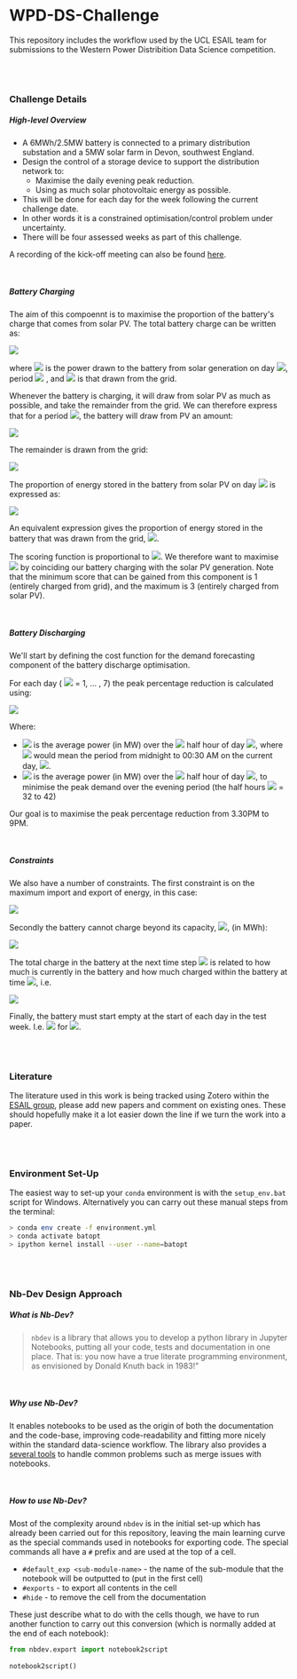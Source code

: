 # WPD-DS-Challenge

This repository includes the workflow used by the UCL ESAIL team for submissions to the Western Power Distribition Data Science competition.

<br>
<br>

### Challenge Details

##### High-level Overview

* A 6MWh/2.5MW battery is connected to a primary distribution substation and a 5MW
solar farm in Devon, southwest England.
* Design the control of a storage device to support the distribution network to:
    * Maximise the daily evening peak reduction.
    * Using as much solar photovoltaic energy as possible.
* This will be done for each day for the week following the current challenge date.
* In other words it is a constrained optimisation/control problem under uncertainty.
* There will be four assessed weeks as part of this challenge.

A recording of the kick-off meeting can also be found [here](https://www.youtube.com/watch?t=1&v=Tu1bLROBNbo&feature=youtu.be&ab_channel=EnergySystemsCatapult).

<br>

##### Battery Charging

The aim of this compoennt is to maximise the proportion of the battery's charge that comes from solar PV. The total battery charge can be written as:

<img src="https://render.githubusercontent.com/render/math?math=B_{d,k} = P_{d,k} %2B G_{d,k}">

where <img src="https://render.githubusercontent.com/render/math?math=P_{d,k}"> is the power drawn to the battery from solar generation on day <img src="https://render.githubusercontent.com/render/math?math=d">, period <img src="https://render.githubusercontent.com/render/math?math=k"> , and <img src="https://render.githubusercontent.com/render/math?math=G_{d,k}"> is that drawn from the grid. 

Whenever the battery is charging, it will draw from solar PV as much as possible, and take the remainder from the grid. We can therefore express that for a period <img src="https://render.githubusercontent.com/render/math?math=k">, the battery will draw from PV an amount:

<img src="https://render.githubusercontent.com/render/math?math=P_k = \min(B_k, P_k^{Total})"> 

The remainder is drawn from the grid: 

<img src="https://render.githubusercontent.com/render/math?math=G_k = P_k - B_k">

The proportion of energy stored in the battery from solar PV on day <img src="https://render.githubusercontent.com/render/math?math=d"> is expressed as: 

<img src="https://render.githubusercontent.com/render/math?math=p_{d,1} = \frac{\sum_{k=1}^31 P_{d,k}}{\sum_{k=1}^31 B_{d,k}}">

An equivalent expression gives the proportion of energy stored in the battery that was drawn from the grid, <img src="https://render.githubusercontent.com/render/math?math=p_{d,2}">.

The scoring function is proportional to <img src="https://render.githubusercontent.com/render/math?math=3p_{d,1} %2B p_{d,2}">. We therefore want to maximise <img src="https://render.githubusercontent.com/render/math?math=p_{d,1}"> by coinciding our battery charging with the solar PV generation. Note that the minimum score that can be gained from this component is 1 (entirely charged from grid), and the maximum is 3 (entirely charged from solar PV).

<br>

##### Battery Discharging

We'll start by defining the cost function for the demand forecasting component of the battery discharge optimisation.

For each day (
<img src="https://render.githubusercontent.com/render/math?math=d"> = 1, … , 7) the peak percentage reduction is calculated using:

<img src="https://render.githubusercontent.com/render/math?math=R_{d, peak} = 100\left(\frac{\max_{k\in\{32,...,42\}}\left(L_{d, k}\right) - \max_{k\in\{32,...,42\}}\left(L_{d, k}+B_{d, k}\right)}{\max_{k\in\{32,...,42\}}\left(L_{d, k}\right)}\right)">

Where:
* <img src="https://render.githubusercontent.com/render/math?math=L_{d, k}"> is the average power (in MW) over the <img src="https://render.githubusercontent.com/render/math?math=k^{th}"> half hour of day <img src="https://render.githubusercontent.com/render/math?math=d">, where <img src="https://render.githubusercontent.com/render/math?math=k = 1"> would mean the period from midnight to 00:30 AM on the current day,  <img src="https://render.githubusercontent.com/render/math?math=d">. 
* <img src="https://render.githubusercontent.com/render/math?math=B_{d, k}"> is the average power (in MW) over the <img src="https://render.githubusercontent.com/render/math?math=k^{th}"> half hour of day <img src="https://render.githubusercontent.com/render/math?math=d">, to minimise the peak demand over the evening period (the half hours <img src="https://render.githubusercontent.com/render/math?math=k"> = 32 to 42)

Our goal is to maximise the peak percentage reduction from 3.30PM to 9PM.

<br>

##### Constraints

We also have a number of constraints. The first constraint is on the maximum import and export of energy, in this case:

<img src="https://render.githubusercontent.com/render/math?math=-2.5MW = B_{min} \leq B_{d, k} \leq B_{max} = 2.5MW">

Secondly the battery cannot charge beyond its capacity, <img src="https://render.githubusercontent.com/render/math?math=C_{d, k}">, (in MWh):

<img src="https://render.githubusercontent.com/render/math?math=0 \leq C_{d, k} \leq C_{max} = 6MWh">

The total charge in the battery at the next time step <img src="https://render.githubusercontent.com/render/math?math=C_{d, k+1}"> is related to how much is currently in the battery and how much charged within the battery at time <img src="https://render.githubusercontent.com/render/math?math=k">, i.e.

<img src="https://render.githubusercontent.com/render/math?math=C_{d, k+1} = C_{d, k} + 0.5B_{d, k}">

Finally, the battery must start empty at the start of each day in the test week. I.e. <img src="https://render.githubusercontent.com/render/math?math=C_{d,1} = 0"> for <img src="https://render.githubusercontent.com/render/math?math=d = 1,...,7">.

<br>
<br>

### Literature

The literature used in this work is being tracked using Zotero within the [ESAIL group](https://www.zotero.org/groups/2739875/esail/library), please add new papers and comment on existing ones. These should hopefully make it a lot easier down the line if we turn the work into a paper.

<br>
<br>

### Environment Set-Up

The easiest way to set-up your `conda` environment is with the `setup_env.bat` script for Windows. Alternatively you can carry out these manual steps from the terminal:

```bash
> conda env create -f environment.yml
> conda activate batopt
> ipython kernel install --user --name=batopt
```


<br>
<br>

### Nb-Dev Design Approach

##### What is Nb-Dev?

> `nbdev` is a library that allows you to develop a python library in Jupyter Notebooks, putting all your code, tests and documentation in one place. That is: you now have a true literate programming environment, as envisioned by Donald Knuth back in 1983!"

<br>

##### Why use Nb-Dev?

It enables notebooks to be used as the origin of both the documentation and the code-base, improving code-readability and fitting more nicely within the standard data-science workflow. The library also provides a [several tools](https://nbdev.fast.ai/merge.html) to handle common problems such as merge issues with notebooks.

<br>

##### How to use Nb-Dev?

Most of the complexity around `nbdev` is in the initial set-up which has already been carried out for this repository, leaving the main learning curve as the special commands used in notebooks for exporting code. The special commands all have a `#` prefix and are used at the top of a cell.

* `#default_exp <sub-module-name>` - the name of the sub-module that the notebook will be outputted to (put in the first cell)
* `#exports` - to export all contents in the cell
* `#hide` - to remove the cell from the documentation

These just describe what to do with the cells though, we have to run another function to carry out this conversion (which is normally added at the end of each notebook):

```python
from nbdev.export import notebook2script
    
notebook2script()
```
